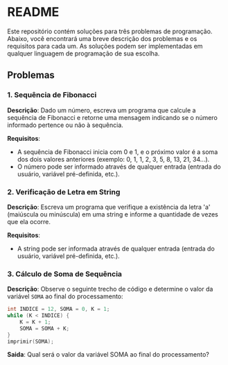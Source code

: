 # README

Este repositório contém soluções para três problemas de programação. Abaixo, você encontrará uma breve descrição dos problemas e os requisitos para cada um. As soluções podem ser implementadas em qualquer linguagem de programação de sua escolha.

## Problemas

### 1. Sequência de Fibonacci

**Descrição**: Dado um número, escreva um programa que calcule a sequência de Fibonacci e retorne uma mensagem indicando se o número informado pertence ou não à sequência.

**Requisitos**:
- A sequência de Fibonacci inicia com 0 e 1, e o próximo valor é a soma dos dois valores anteriores (exemplo: 0, 1, 1, 2, 3, 5, 8, 13, 21, 34...).
- O número pode ser informado através de qualquer entrada (entrada do usuário, variável pré-definida, etc.).

### 2. Verificação de Letra em String

**Descrição**: Escreva um programa que verifique a existência da letra 'a' (maiúscula ou minúscula) em uma string e informe a quantidade de vezes que ela ocorre.

**Requisitos**:
- A string pode ser informada através de qualquer entrada (entrada do usuário, variável pré-definida, etc.).

### 3. Cálculo de Soma de Sequência

**Descrição**: Observe o seguinte trecho de código e determine o valor da variável `SOMA` ao final do processamento:

```cpp
int INDICE = 12, SOMA = 0, K = 1;
while (K < INDICE) {
    K = K + 1;
    SOMA = SOMA + K;
}
imprimir(SOMA);
```
**Saida**: Qual será o valor da variável SOMA ao final do processamento?




